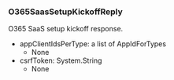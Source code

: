 ### O365SaasSetupKickoffReply
O365 SaaS setup kickoff response.

- appClientIdsPerType: a list of AppIdForTypes
  - None
- csrfToken: System.String
  - None

